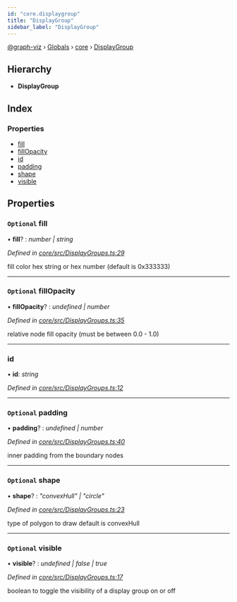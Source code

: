 ```yaml
---
id: "core.displaygroup"
title: "DisplayGroup"
sidebar_label: "DisplayGroup"
---
```


[@graph-viz](../index.md) › [Globals](../globals.md) › [core](../modules/core.md) › [DisplayGroup](core.displaygroup.md)

## Hierarchy

* **DisplayGroup**

## Index

### Properties

* [fill](core.displaygroup.md#optional-fill)
* [fillOpacity](core.displaygroup.md#optional-fillopacity)
* [id](core.displaygroup.md#id)
* [padding](core.displaygroup.md#optional-padding)
* [shape](core.displaygroup.md#optional-shape)
* [visible](core.displaygroup.md#optional-visible)

## Properties

### `Optional` fill

• **fill**? : *number | string*

*Defined in [core/src/DisplayGroups.ts:29](https://github.com/uplevel-technology/graph-viz/blob/d488454d/packages/core/src/DisplayGroups.ts#L29)*

fill color hex string or hex number
(default is 0x333333)

___

### `Optional` fillOpacity

• **fillOpacity**? : *undefined | number*

*Defined in [core/src/DisplayGroups.ts:35](https://github.com/uplevel-technology/graph-viz/blob/d488454d/packages/core/src/DisplayGroups.ts#L35)*

relative node fill opacity
(must be between 0.0 - 1.0)

___

###  id

• **id**: *string*

*Defined in [core/src/DisplayGroups.ts:12](https://github.com/uplevel-technology/graph-viz/blob/d488454d/packages/core/src/DisplayGroups.ts#L12)*

___

### `Optional` padding

• **padding**? : *undefined | number*

*Defined in [core/src/DisplayGroups.ts:40](https://github.com/uplevel-technology/graph-viz/blob/d488454d/packages/core/src/DisplayGroups.ts#L40)*

inner padding from the boundary nodes

___

### `Optional` shape

• **shape**? : *"convexHull" | "circle"*

*Defined in [core/src/DisplayGroups.ts:23](https://github.com/uplevel-technology/graph-viz/blob/d488454d/packages/core/src/DisplayGroups.ts#L23)*

type of polygon to draw
default is convexHull

___

### `Optional` visible

• **visible**? : *undefined | false | true*

*Defined in [core/src/DisplayGroups.ts:17](https://github.com/uplevel-technology/graph-viz/blob/d488454d/packages/core/src/DisplayGroups.ts#L17)*

boolean to toggle the visibility of a display group on or off
